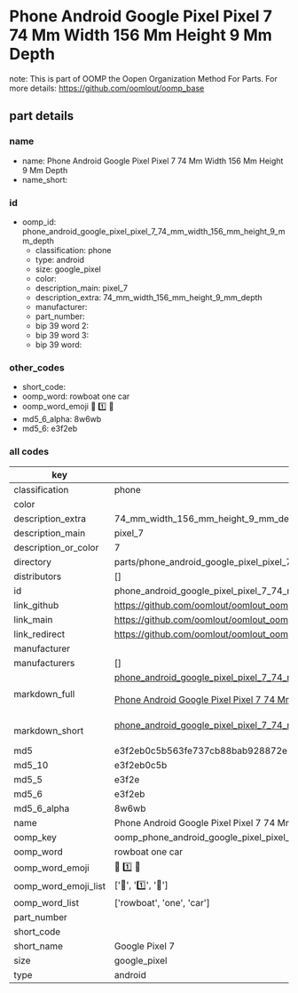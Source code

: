 # Phone Android Google Pixel Pixel 7 74 Mm Width 156 Mm Height 9 Mm Depth  

note: This is part of OOMP the Oopen Organization Method For Parts. For more details: https://github.com/oomlout/oomp_base

##  part details
  







### name
* name: Phone Android Google Pixel Pixel 7 74 Mm Width 156 Mm Height 9 Mm Depth
* name_short: 
### id
* oomp_id: phone_android_google_pixel_pixel_7_74_mm_width_156_mm_height_9_mm_depth
  * classification: phone
  * type: android
  * size: google_pixel
  * color: 
  * description_main: pixel_7
  * description_extra: 74_mm_width_156_mm_height_9_mm_depth
  * manufacturer: 
  * part_number: 
  * bip 39 word 2: 
  * bip 39 word 3: 
  * bip 39 word: 

### other_codes
* short_code: 
* oomp_word: rowboat one car
* oomp_word_emoji :rowboat: :one: :car:
* md5_6_alpha: 8w6wb
* md5_6: e3f2eb









### all codes 
| key | value |  
| --- | --- |  
| classification | phone |  
| color |  |  
| description_extra | 74_mm_width_156_mm_height_9_mm_depth |  
| description_main | pixel_7 |  
| description_or_color | 7 |  
| directory | parts/phone_android_google_pixel_pixel_7_74_mm_width_156_mm_height_9_mm_depth |  
| distributors | [] |  
| id | phone_android_google_pixel_pixel_7_74_mm_width_156_mm_height_9_mm_depth |  
| link_github | https://github.com/oomlout/oomlout_oomp_version_1_messy/tree/main/parts/phone_android_google_pixel_pixel_7_74_mm_width_156_mm_height_9_mm_depth |  
| link_main | https://github.com/oomlout/oomlout_oomp_version_1_messy/tree/main/parts/phone_android_google_pixel_pixel_7_74_mm_width_156_mm_height_9_mm_depth |  
| link_redirect | https://github.com/oomlout/oomlout_oomp_version_1_messy/tree/main/parts/phone_android_google_pixel_pixel_7_74_mm_width_156_mm_height_9_mm_depth |  
| manufacturer |  |  
| manufacturers | [] |  
| markdown_full | [phone_android_google_pixel_pixel_7_74_mm_width_156_mm_height_9_mm_depth](none)<br>[](none)<br>[Phone Android Google Pixel Pixel 7 74 Mm Width 156 Mm Height 9 Mm Depth](none)<br><br> |  
| markdown_short | [phone_android_google_pixel_pixel_7_74_mm_width_156_mm_height_9_mm_depth](none)<br><br> |  
| md5 | e3f2eb0c5b563fe737cb88bab928872e |  
| md5_10 | e3f2eb0c5b |  
| md5_5 | e3f2e |  
| md5_6 | e3f2eb |  
| md5_6_alpha | 8w6wb |  
| name | Phone Android Google Pixel Pixel 7 74 Mm Width 156 Mm Height 9 Mm Depth |  
| oomp_key | oomp_phone_android_google_pixel_pixel_7_74_mm_width_156_mm_height_9_mm_depth |  
| oomp_word | rowboat one car |  
| oomp_word_emoji | :rowboat: :one: :car: |  
| oomp_word_emoji_list | [':rowboat:', ':one:', ':car:'] |  
| oomp_word_list | ['rowboat', 'one', 'car'] |  
| part_number |  |  
| short_code |  |  
| short_name | Google Pixel 7 |  
| size | google_pixel |  
| type | android |  

